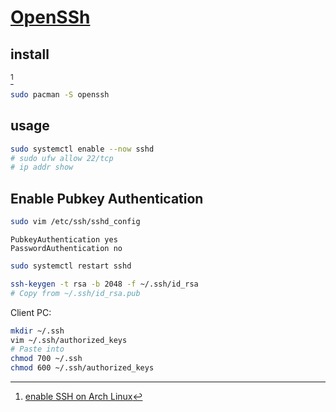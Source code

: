 # [OpenSSh](https://www.openssh.com)

## install

[^1]

```sh
sudo pacman -S openssh
```

## usage

```sh
sudo systemctl enable --now sshd
# sudo ufw allow 22/tcp
# ip addr show
```

## Enable Pubkey Authentication

```sh
sudo vim /etc/ssh/sshd_config
```

```
PubkeyAuthentication yes
PasswordAuthentication no
```

```sh
sudo systemctl restart sshd
```

```sh
ssh-keygen -t rsa -b 2048 -f ~/.ssh/id_rsa
# Copy from ~/.ssh/id_rsa.pub
```

Client PC:

```sh
mkdir ~/.ssh
vim ~/.ssh/authorized_keys
# Paste into
chmod 700 ~/.ssh
chmod 600 ~/.ssh/authorized_keys
```

[^1]: [enable SSH on Arch Linux](https://medium.com/@pythonaugust/enable-ssh-on-arch-linux-8f1ede0d9c88)
